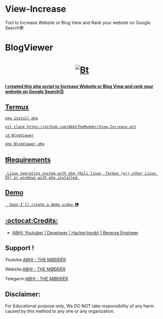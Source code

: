 # View-Increase
Tool to Increase Website or Blog View and Rank your website on Google Search😎
# BlogViewer
#  <p align="center"><a href="https://github.com/AbhiTheModder"><img src="https://telegra.ph/file/3473b05e1550358456e73.jpg" alt="Bt">
#### I created this php script to Increase Website or Blog View and rank your website on Google Search🙃

 ## Termux 
    pkg install php
    
    git clone https://github.com/AbhiTheModder/View-Increase.git
    
    cd BlogViewer
    
    php BlogViewer.php
    
## :heavy_exclamation_mark:Requirements
     Linux operating system with php (Kali linux, Termux (or) other Linux OS) or windows with php installed.
       
## Demo
      Soon I'll create a demo video 📷
 ## :octocat:Credits:
* ABHI: [Youtuber | Developer | Hacker(noob) | Reverse Engineer ](https://www.youtube.com/channel/UCtBILuQgvXHPfvOUdcmMS2Q)

 ## Support !
  Youtube:[ABHI - THE MØÐÐĒR](https://www.youtube.com/channel/UCtBILuQgvXHPfvOUdcmMS2Q)

  Website:[ABHI - THE MØÐÐĒR](https://smile-learn.blogspot.com/)

  Telegarm:[ABHI - THE MØÐÐĒR](https://t.me/joinchat/xP-wW-A5mIBmMjY1)


## Disclaimer: 
 For Educational purpose only, We DO NOT take responsibility of any harm caused by this method to any one or any organization.
